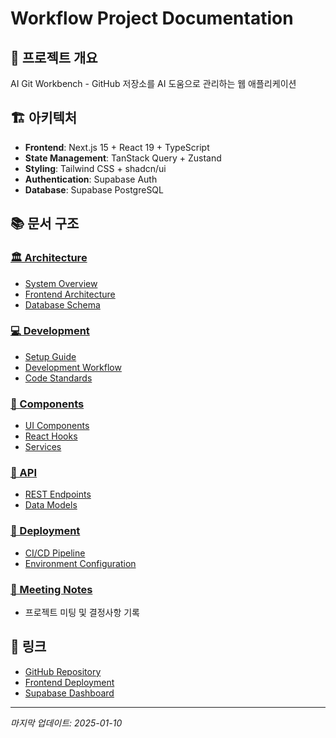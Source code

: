 # Workflow Project Documentation

## 📖 프로젝트 개요
AI Git Workbench - GitHub 저장소를 AI 도움으로 관리하는 웹 애플리케이션

## 🏗️ 아키텍처
- **Frontend**: Next.js 15 + React 19 + TypeScript
- **State Management**: TanStack Query + Zustand  
- **Styling**: Tailwind CSS + shadcn/ui
- **Authentication**: Supabase Auth
- **Database**: Supabase PostgreSQL

## 📚 문서 구조

### [🏛️ Architecture](./architecture/)
- [System Overview](./architecture/system-overview.md)
- [Frontend Architecture](./architecture/frontend-architecture.md)
- [Database Schema](./architecture/database-schema.md)

### [💻 Development](./development/)
- [Setup Guide](./development/setup-guide.md)
- [Development Workflow](./development/development-workflow.md)
- [Code Standards](./development/code-standards.md)

### [🧩 Components](./components/)
- [UI Components](./components/ui-components.md)
- [React Hooks](./components/hooks.md)
- [Services](./components/services.md)

### [🔌 API](./api/)
- [REST Endpoints](./api/endpoints.md)
- [Data Models](./api/data-models.md)

### [🚀 Deployment](./deployment/)
- [CI/CD Pipeline](./deployment/ci-cd.md)
- [Environment Configuration](./deployment/environment-config.md)

### [📝 Meeting Notes](./meeting-notes/)
- 프로젝트 미팅 및 결정사항 기록

## 🔗 링크
- [GitHub Repository](https://github.com/JokerTrickster/workflow)
- [Frontend Deployment](http://localhost:3000)
- [Supabase Dashboard](https://supabase.com)

---
*마지막 업데이트: 2025-01-10*